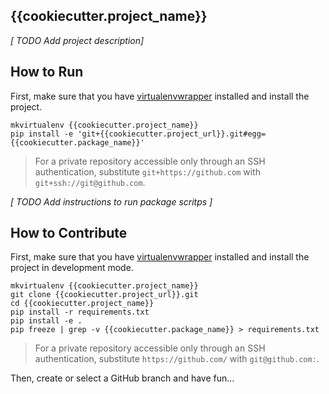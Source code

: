## {{cookiecutter.project_name}}

*[ TODO Add project description]*

## How to Run

First, make sure that you have [virtualenvwrapper](https://virtualenvwrapper.readthedocs.io/en/latest/install.html) installed and install the project.

```shell
mkvirtualenv {{cookiecutter.project_name}}
pip install -e 'git+{{cookiecutter.project_url}}.git#egg={{cookiecutter.package_name}}'
```

> For a private repository accessible only through an SSH authentication, substitute `git+https://github.com` with `git+ssh://git@github.com`.

*[ TODO Add instructions to run package scritps ]*

## How to Contribute

First, make sure that you have [virtualenvwrapper](https://virtualenvwrapper.readthedocs.io/en/latest/install.html) installed and install the project in development mode.

```shell
mkvirtualenv {{cookiecutter.project_name}}
git clone {{cookiecutter.project_url}}.git
cd {{cookiecutter.project_name}}
pip install -r requirements.txt
pip install -e .
pip freeze | grep -v {{cookiecutter.package_name}} > requirements.txt
```

> For a private repository accessible only through an SSH authentication, substitute `https://github.com/` with `git@github.com:`.

Then, create or select a GitHub branch and have fun... 